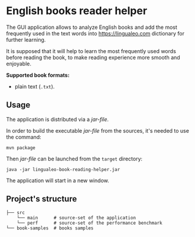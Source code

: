 # English books reader helper
The GUI application allows to analyze English books and add the most frequently used in the text words into https://lingualeo.com dictionary for further learning.

It is supposed that it will help to learn the most frequently used words before reading the book, to make reading experience more smooth and enjoyable.

**Supported book formats:**
- plain text (`.txt`).

## Usage
The application is distributed via a *jar-file*.

In order to build the executable *jar-file* from the sources, it's needed to use the command:
```shell
mvn package
```
Then *jar-file* can be launched from the `target` directory:
```shell
java -jar lingualeo-book-reading-helper.jar
```

The application will start in a new window.

## Project's structure
```
├── src
    └── main      # source-set of the application
    └── perf      # source-set of the performance benchmark
└── book-samples  # books samples
```
